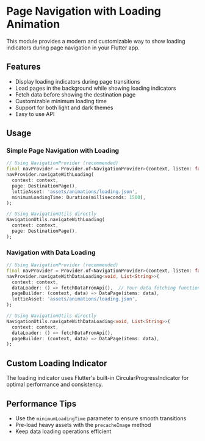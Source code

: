 # Page Navigation with Loading Animation

This module provides a modern and customizable way to show loading indicators during page navigation in your Flutter app.

## Features

- Display loading indicators during page transitions
- Load pages in the background while showing loading indicators
- Fetch data before showing the destination page
- Customizable minimum loading time
- Support for both light and dark themes
- Easy to use API

## Usage

### Simple Page Navigation with Loading

```dart
// Using NavigationProvider (recommended)
final navProvider = Provider.of<NavigationProvider>(context, listen: false);
navProvider.navigateWithLoading(
  context: context,
  page: DestinationPage(),
  lottieAsset: 'assets/animations/loading.json',
  minimumLoadingTime: Duration(milliseconds: 1500),
);

// Using NavigationUtils directly
NavigationUtils.navigateWithLoading(
  context: context,
  page: DestinationPage(),
);
```

### Navigation with Data Loading

```dart
// Using NavigationProvider (recommended)
final navProvider = Provider.of<NavigationProvider>(context, listen: false);
navProvider.navigateWithDataLoading<void, List<String>>(
  context: context,
  dataLoader: () => fetchDataFromApi(),  // Your data fetching function
  pageBuilder: (context, data) => DataPage(items: data),
  lottieAsset: 'assets/animations/loading.json',
);

// Using NavigationUtils directly
NavigationUtils.navigateWithDataLoading<void, List<String>>(
  context: context,
  dataLoader: () => fetchDataFromApi(),
  pageBuilder: (context, data) => DataPage(items: data),
);
```

## Custom Loading Indicator

The loading indicator uses Flutter's built-in CircularProgressIndicator for optimal performance and consistency.

## Performance Tips

- Use the `minimumLoadingTime` parameter to ensure smooth transitions
- Pre-load heavy assets with the `precacheImage` method
- Keep data loading operations efficient